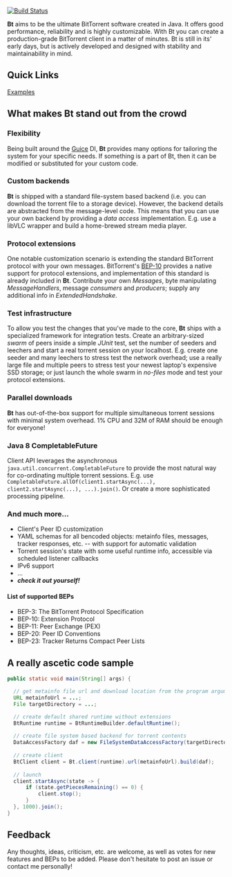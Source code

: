 [![Build Status](https://travis-ci.org/atomashpolskiy/bt.svg?branch=master)](https://travis-ci.org/atomashpolskiy/bt)

**Bt** aims to be the ultimate BitTorrent software created in Java. It offers good performance, reliability and is highly customizable. With Bt you can create a production-grade BitTorrent client in a matter of minutes. Bt is still in its' early days, but is actively developed and designed with stability and maintainability in mind.

## Quick Links

[Examples](https://github.com/atomashpolskiy/bt/tree/master/examples)

## What makes Bt stand out from the crowd

### Flexibility

Being built around the [Guice](https://github.com/google/guice) DI, **Bt** provides many options for tailoring the system for your specific needs. If something is a part of Bt, then it can be modified or substituted for your custom code.

### Custom backends

**Bt** is shipped with a standard file-system based backend (i.e. you can download the torrent file to a storage device). However, the backend details are abstracted from the message-level code. This means that you can use your own backend by providing a _data access_ implementation. E.g. use a libVLC wrapper and build a home-brewed stream media player.

### Protocol extensions

One notable customization scenario is extending the standard BitTorrent protocol with your own messages. BitTorrent's [BEP-10](http://www.bittorrent.org/beps/bep_0010.html) provides a native support for protocol extensions, and implementation of this standard is already included in **Bt**. Contribute your own _Messages_, byte manipulating _MessageHandlers_, message _consumers_ and _producers_; supply any additional info in _ExtendedHandshake_.

### Test infrastructure

To allow you test the changes that you've made to the core, **Bt** ships with a specialized framework for integration tests. Create an arbitrary-sized _swarm_ of peers inside a simple _JUnit_ test, set the number of seeders and leechers and start a real torrent session on your localhost. E.g. create one seeder and many leechers to stress test the network overhead; use a really large file and multiple peers to stress test your newest laptop's expensive SSD storage; or just launch the whole swarm in _no-files_ mode and test your protocol extensions.

### Parallel downloads

**Bt** has out-of-the-box support for multiple simultaneous torrent sessions with minimal system overhead. 1% CPU and 32M of RAM should be enough for everyone!

### Java 8 CompletableFuture

Client API leverages the asynchronous `java.util.concurrent.CompletableFuture` to provide the most natural way for co-ordinating multiple torrent sessions. E.g. use `CompletableFuture.allOf(client1.startAsync(...), client2.startAsync(...), ...).join()`. Or create a more sophisticated processing pipeline.

### And much more...

* Client's Peer ID customization
* YAML schemas for all bencoded objects: metainfo files, messages, tracker responses, etc. -- with support for automatic validation
* Torrent session's state with some useful runtime info, accessible via scheduled listener callbacks
* IPv6 support
* ...
* _**check it out yourself!**_

#### List of supported BEPs

* BEP-3: The BitTorrent Protocol Specification
* BEP-10: Extension Protocol
* BEP-11: Peer Exchange (PEX)
* BEP-20: Peer ID Conventions
* BEP-23: Tracker Returns Compact Peer Lists

## A really ascetic code sample

```java
public static void main(String[] args) {

  // get metainfo file url and download location from the program arguments
  URL metainfoUrl = ...;
  File targetDirectory = ...;

  // create default shared runtime without extensions
  BtRuntime runtime = BtRuntimeBuilder.defaultRuntime();
  
  // create file system based backend for torrent contents
  DataAccessFactory daf = new FileSystemDataAccessFactory(targetDirectory);
  
  // create client
  BtClient client = Bt.client(runtime).url(metainfoUrl).build(daf);
  
  // launch
  client.startAsync(state -> {
      if (state.getPiecesRemaining() == 0) {
          client.stop();
      }
  }, 1000).join();
}
```

## Feedback

Any thoughts, ideas, criticism, etc. are welcome, as well as votes for new features and BEPs to be added. Please don't hesitate to post an issue or contact me personally!
